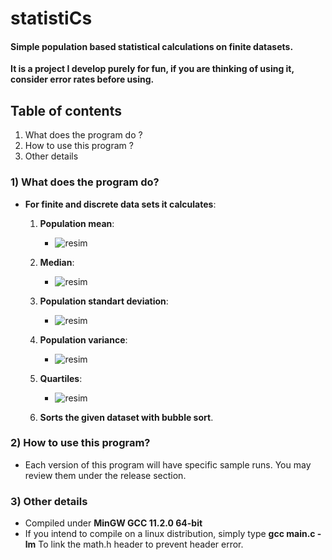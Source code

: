 # statistiCs
#### Simple population based statistical calculations on finite datasets.
**It is a project I develop purely for fun, if you are thinking of using it, consider error rates before using.**


## Table of contents
1) What does the program do ?
2) How to use this program ?
3) Other details


### 1) What does the program do?
- **For finite and discrete data sets it calculates**:
  1) **Population mean**:
      - ![resim](https://user-images.githubusercontent.com/68559468/173466325-c7f4f225-e248-48aa-aa28-6dbd83a8f218.png)

  2) **Median**:
      - ![resim](https://user-images.githubusercontent.com/68559468/173466866-bda7b17e-30e3-4bc9-89b2-a12d53c663d9.png)

  3) **Population standart deviation**:
      - ![resim](https://user-images.githubusercontent.com/68559468/173467109-b4b84d53-768e-4074-b246-1fbb97b54205.png)

  4) **Population variance**:
      - ![resim](https://user-images.githubusercontent.com/68559468/173467341-7675520f-6775-4e44-bab5-2bfb6d3931f9.png)
  
  5) **Quartiles**:
      - ![resim](https://user-images.githubusercontent.com/68559468/177177090-fd5823ce-079d-4bea-82e7-df540c6947a8.png)

  6) **Sorts the given dataset with bubble sort**.


### 2) How to use this program?
- Each version of this program will have specific sample runs.
You may review them under the release section.


### 3) Other details
- Compiled under **MinGW GCC 11.2.0 64-bit**
- If you intend to compile on a linux distribution, simply type **gcc main.c -lm** To link the math.h header to prevent header error.

